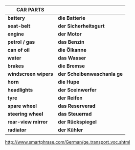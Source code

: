

| **CAR PARTS**         |                              |
| --------------------- | ---------------------------- |
| **battery**           | **die Batterie**             |
| **seat-belt**         | **der Sicherheitsgurt**      |
| **engine**            | **der Motor**                |
| **petrol / gas**      | **das Benzin**               |
| **can of oil**        | **die Ölkanne**              |
| **water**             | **das Wasser**               |
| **brakes**            | **die Bremse**               |
| **windscreen wipers** | **der Scheibenwaschanla ge** |
| **horn**              | **die Hupe**                 |
| **headlights**        | **der Sceinwerfer**          |
| **tyre**              | **der Reifen**               |
| **spare wheel**       | **das Reserverad**           |
| **steering wheel**    | **das Steuerrad**            |
| **rear-view mirror**  | **der Rückspiegel**          |
| **radiator**          | **der Kühler**               |



http://www.smartphrase.com/German/ge_transport_voc.shtml